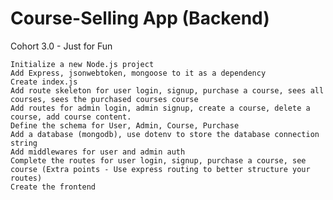 
# Course-Selling App (Backend)
Cohort 3.0 - 
Just for Fun

    Initialize a new Node.js project
    Add Express, jsonwebtoken, mongoose to it as a dependency
    Create index.js
    Add route skeleton for user login, signup, purchase a course, sees all courses, sees the purchased courses course
    Add routes for admin login, admin signup, create a course, delete a course, add course content.
    Define the schema for User, Admin, Course, Purchase
    Add a database (mongodb), use dotenv to store the database connection string
    Add middlewares for user and admin auth
    Complete the routes for user login, signup, purchase a course, see course (Extra points - Use express routing to better structure your routes)
    Create the frontend
